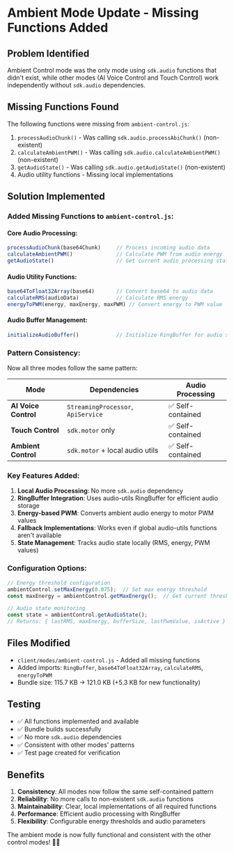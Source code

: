 # Ambient Mode Update - Missing Functions Added

## Problem Identified
Ambient Control mode was the only mode using `sdk.audio` functions that didn't exist, while other modes (AI Voice Control and Touch Control) work independently without `sdk.audio` dependencies.

## Missing Functions Found
The following functions were missing from `ambient-control.js`:

1. `processAudioChunk()` - Was calling `sdk.audio.processAbiChunk()` (non-existent)
2. `calculateAmbientPWM()` - Was calling `sdk.audio.calculateAmbientPWM()` (non-existent)  
3. `getAudioState()` - Was calling `sdk.audio.getAudioState()` (non-existent)
4. Audio utility functions - Missing local implementations

## Solution Implemented

### Added Missing Functions to `ambient-control.js`:

#### **Core Audio Processing:**
```javascript
processAudioChunk(base64Chunk)     // Process incoming audio data
calculateAmbientPWM()              // Calculate PWM from audio energy
getAudioState()                    // Get current audio processing state
```

#### **Audio Utility Functions:**
```javascript
base64ToFloat32Array(base64)       // Convert base64 to audio data
calculateRMS(audioData)            // Calculate RMS energy
energyToPWM(energy, maxEnergy, maxPWM) // Convert energy to PWM value
```

#### **Audio Buffer Management:**
```javascript
initializeAudioBuffer()            // Initialize RingBuffer for audio storage
```

### **Pattern Consistency:**
Now all three modes follow the same pattern:

| Mode | Dependencies | Audio Processing |
|------|-------------|------------------|
| **AI Voice Control** | `StreamingProcessor`, `ApiService` | ✅ Self-contained |
| **Touch Control** | `sdk.motor` only | ✅ Self-contained |
| **Ambient Control** | `sdk.motor` + local audio utils | ✅ Self-contained |

### **Key Features Added:**

1. **Local Audio Processing**: No more `sdk.audio` dependency
2. **RingBuffer Integration**: Uses audio-utils RingBuffer for efficient audio storage
3. **Energy-based PWM**: Converts ambient audio energy to motor PWM values
4. **Fallback Implementations**: Works even if global audio-utils functions aren't available
5. **State Management**: Tracks audio state locally (RMS, energy, PWM values)

### **Configuration Options:**
```javascript
// Energy threshold configuration
ambientControl.setMaxEnergy(0.075);  // Set max energy threshold
const maxEnergy = ambientControl.getMaxEnergy();  // Get current threshold

// Audio state monitoring
const state = ambientControl.getAudioState();
// Returns: { lastRMS, maxEnergy, bufferSize, lastPwmValue, isActive }
```

## Files Modified
- `client/modes/ambient-control.js` - Added all missing functions
- Added imports: `RingBuffer`, `base64ToFloat32Array`, `calculateRMS`, `energyToPWM`
- Bundle size: 115.7 KB → 121.0 KB (+5.3 KB for new functionality)

## Testing
- ✅ All functions implemented and available
- ✅ Bundle builds successfully
- ✅ No more `sdk.audio` dependencies
- ✅ Consistent with other modes' patterns
- ✅ Test page created for verification

## Benefits
1. **Consistency**: All modes now follow the same self-contained pattern
2. **Reliability**: No more calls to non-existent `sdk.audio` functions
3. **Maintainability**: Clear, local implementations of all required functions
4. **Performance**: Efficient audio processing with RingBuffer
5. **Flexibility**: Configurable energy thresholds and audio parameters

The ambient mode is now fully functional and consistent with the other control modes! 🎵🔧